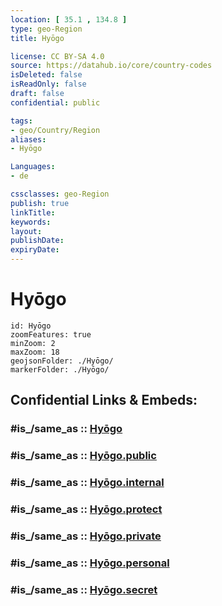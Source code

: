 ```yaml
---
location: [ 35.1 , 134.8 ] 
type: geo-Region
title: Hyōgo

license: CC BY-SA 4.0
source: https://datahub.io/core/country-codes
isDeleted: false
isReadOnly: false
draft: false
confidential: public

tags:
- geo/Country/Region
aliases:
- Hyōgo

Languages:
- de

cssclasses: geo-Region
publish: true
linkTitle: 
keywords: 
layout: 
publishDate: 
expiryDate: 
---
```


# Hyōgo

```leaflet
id: Hyōgo
zoomFeatures: true 
minZoom: 2 
maxZoom: 18
geojsonFolder: ./Hyōgo/
markerFolder: ./Hyōgo/
```


## Confidential Links & Embeds: 

### #is_/same_as :: [Hyōgo](/_Standards/Earth/Continent/Asia/Asia~East/Japan/Regions~Japan/Kansai/prefectures~Kansai/Hyōgo.md) 

### #is_/same_as :: [Hyōgo.public](/_public/Earth/Continent/Asia/Asia~East/Japan/Regions~Japan/Kansai/prefectures~Kansai/Hyōgo.public.md) 

### #is_/same_as :: [Hyōgo.internal](/_internal/Earth/Continent/Asia/Asia~East/Japan/Regions~Japan/Kansai/prefectures~Kansai/Hyōgo.internal.md) 

### #is_/same_as :: [Hyōgo.protect](/_protect/Earth/Continent/Asia/Asia~East/Japan/Regions~Japan/Kansai/prefectures~Kansai/Hyōgo.protect.md) 

### #is_/same_as :: [Hyōgo.private](/_private/Earth/Continent/Asia/Asia~East/Japan/Regions~Japan/Kansai/prefectures~Kansai/Hyōgo.private.md) 

### #is_/same_as :: [Hyōgo.personal](/_personal/Earth/Continent/Asia/Asia~East/Japan/Regions~Japan/Kansai/prefectures~Kansai/Hyōgo.personal.md) 

### #is_/same_as :: [Hyōgo.secret](/_secret/Earth/Continent/Asia/Asia~East/Japan/Regions~Japan/Kansai/prefectures~Kansai/Hyōgo.secret.md)

